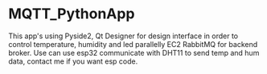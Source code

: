 # MQTT_PythonApp
This app's using Pyside2, Qt Designer for design interface in order to control temperature, humidity and led parallelly  EC2 RabbitMQ for backend broker. Use can use esp32 communicate with DHT11 to send temp and hum data, contact me if you want esp code.
